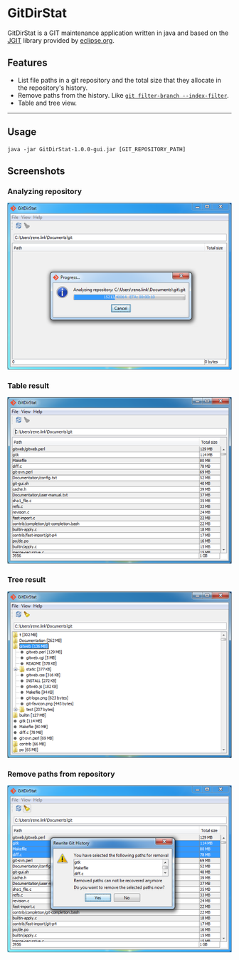 GitDirStat
=============

GitDirStat is a GIT maintenance application written in java and based on the [JGIT](https://eclipse.org/jgit/) library provided by [eclipse.org](https://eclipse.org).

Features
-------

* List file paths in a git repository and the total size that they allocate in the repository's history.
* Remove paths from the history. Like [`git filter-branch --index-filter`](http://git-scm.com/docs/git-filter-branch).
* Table and tree view.


-----------
Usage
-----

    java -jar GitDirStat-1.0.0-gui.jar [GIT_REPOSITORY_PATH]

Screenshots
-----
### Analyzing repository
![GitDirStat Screenshot](src/site/res/GitDirStat_AnalyseRepository.PNG?raw=true)

### Table result
![GitDirStat Screenshot](src/site/res/GitDirStat_Tableview.PNG?raw=true)

### Tree result
![GitDirStat Screenshot](src/site/res/GitDirStat_Treeview.PNG?raw=true)

### Remove paths from repository
![GitDirStat Screenshot](src/site/res/GitDirStat_RemovePaths.PNG?raw=true)


